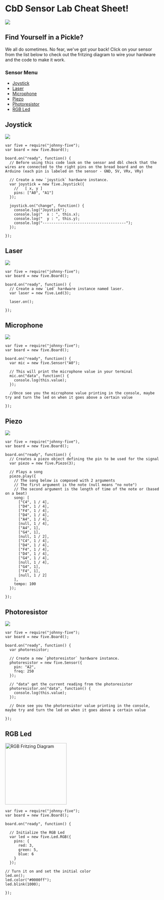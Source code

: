 # CbD Sensor Lab Cheat Sheet!

<img src="./images/arduino_meme.png" />

## Find Yourself in a Pickle?
We all do sometimes. No fear, we've got your back! Click on your sensor from the list below to check out the fritzing diagram to wire your hardware and the code to make it work.

### Sensor Menu
<ul>
  <li><a href="#joystick">Joystick</a></li>
  <li><a href="#laser">Laser</a></li>
  <li><a href="#microphone">Microphone</a></li>
  <li><a href="#piezo">Piezo</a></li>
  <li><a href="#photoresistor">Photoresistor</a></li>
  <li><a href="#rgb">RGB Led</a></li>
</ul>

<h2 id="joystick">Joystick</h2>

<img src="/images/joystick_fritz.png" /></br>
```
var five = require("johnny-five");
var board = new five.Board();

board.on("ready", function() {
  // Before using this code look on the sensor and dbl check that the wires are connected to the right pins on the bread board and on the Arduino (each pin is labeled on the sensor - GND, 5V, VRx, VRy)

  // Create a new `joystick` hardware instance.
  var joystick = new five.Joystick({
    //   [ x, y ]
    pins: ["A0", "A1"]
  });

  joystick.on("change", function() {
    console.log("Joystick");
    console.log("  x : ", this.x);
    console.log("  y : ", this.y);
    console.log("--------------------------------------");
  });

});
```

<h2 id="laser">Laser</h2>

<img src="/images/laser_fritz.png" /></br>
```
var five = require("johnny-five");
var board = new five.Board();

board.on("ready", function() {
  // Create a new `Led` hardware instance named laser.
  var laser = new five.Led(3);

  laser.on();

});
```
<h2 id="microphone">Microphone</h2>

<img src="/images/microphone_fritz.png" /></br>
```
var five = require("johnny-five");
var board = new five.Board();

board.on("ready", function() {
  var mic = new five.Sensor("A0");

  // This will print the microphone value in your terminal
  mic.on("data", function() {
    console.log(this.value);
  });

  //Once see you the microphone value printing in the console, maybe try and turn the led on when it goes above a certain value

});
```

<h2 id="piezo">Piezo</h2>

<img src="/images/piezo_fritz.png" /></br>
```
var five = require("johnny-five"),
var board = new five.Board();

board.on("ready", function() {
  // Creates a piezo object defining the pin to be used for the signal
  var piezo = new five.Piezo(3);

  // Plays a song
  piezo.play({
    // The song below is composed with 2 arguments
    // The first argument is the note (null means "no note")
    // The second argument is the length of time of the note or (based on a beat)
    song: [
      ["C4", 1 / 4],
      ["D4", 1 / 4],
      ["F4", 1 / 4],
      ["D4", 1 / 4],
      ["A4", 1 / 4],
      [null, 1 / 4],
      ["A4", 1],
      ["G4", 1],
      [null, 1 / 2],
      ["C4", 1 / 4],
      ["D4", 1 / 4],
      ["F4", 1 / 4],
      ["D4", 1 / 4],
      ["G4", 1 / 4],
      [null, 1 / 4],
      ["G4", 1],
      ["F4", 1],
      [null, 1 / 2]
    ],
    tempo: 100
  });

});
```

<h2 id="photoresistor">Photoresistor</h2>

<img src="/images/photoresistor_fritz.png" /></br>
```
var five = require("johnny-five");
var board = new five.Board();

board.on("ready", function() {
  var photoresistor;

  // Create a new `photoresistor` hardware instance.
  photoresistor = new five.Sensor({
    pin: "A2",
    freq: 250
  });

  // "data" get the current reading from the photoresistor
  photoresistor.on("data", function() {
    console.log(this.value);
  });

  // Once see you the photoresistor value printing in the console, maybe try and turn the led on when it goes above a certain value

});
```

<h2 id="rgb">RGB Led</h2>

<img src="./images/rgb_fritz.png" alt="RGB Fritzing Diagram" width="200px" /></br>

```
var five = require("johnny-five");
var board = new five.Board();

board.on("ready", function() {

  // Initialize the RGB Led
  var led = new five.Led.RGB({
    pins: {
      red: 3,
      green: 5,
      blue: 6
    }
  });

// Turn it on and set the initial color
led.on();
led.color("#0000ff");
led.blink(1000);

});
```

